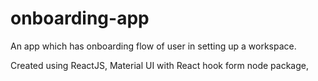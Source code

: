 # onboarding-app
 An app which has onboarding flow of user in setting up a workspace.

Created using ReactJS, Material UI with React hook form node package, 
